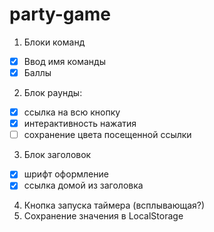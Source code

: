 # party-game

1. Блоки команд
  - [x] Ввод имя команды
  - [x] Баллы 
2. Блок раунды:
  - [x] ссылка на всю кнопку
  - [x] интерактивность нажатия
  - [ ] сохранение цвета посещенной ссылки
3. Блок заголовок
  - [x] шрифт оформление
  - [x] ссылка домой из заголовка
4. Кнопка запуска таймера (всплывающая?)
5. Сохранение значения в LocalStorage